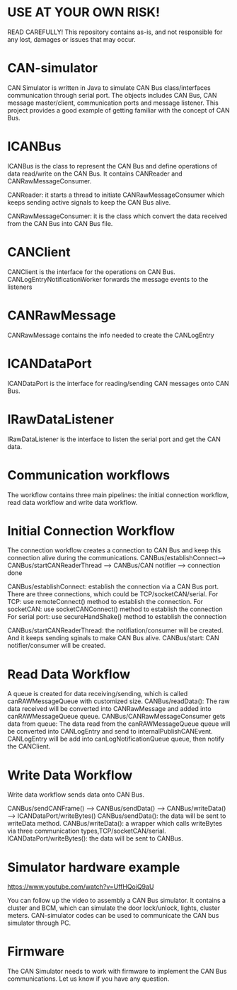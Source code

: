 # USE AT YOUR OWN RISK!
READ CAREFULLY! 
This repository contains as-is, and not responsible for any lost, damages or issues that may occur.

# CAN-simulator
CAN Simulator is written in Java to simulate CAN Bus class/interfaces communication through serial port. The objects includes CAN Bus, CAN message master/client, communication ports and message listener. This project provides a good example of getting familiar with the concept of CAN Bus.

# ICANBus
ICANBus is the class to represent the CAN Bus and define operations of data read/write on the CAN Bus. It contains CANReader and CANRawMessageConsumer. 

CANReader: it starts a thread to initiate CANRawMessageConsumer which keeps sending active signals to keep the CAN Bus alive.

CANRawMessageConsumer: it is the class which convert the data received from the CAN Bus into CAN Bus file.

# CANClient

CANClient is the interface for the operations on  CAN Bus. 
CANLogEntryNotificationWorker forwards the message events to the listeners

# CANRawMessage
CANRawMessage contains the info needed to create the CANLogEntry

# ICANDataPort 
ICANDataPort is the interface for reading/sending CAN messages onto CAN Bus.

# IRawDataListener
IRawDataListener is the interface to listen the serial port and get the CAN data.

# Communication workflows
The workflow contains three main pipelines: the initial connection workflow, read data workflow and write data workflow.

# Initial Connection Workflow
The connection workflow creates a connection to CAN Bus and keep this connection alive during the communications.
CANBus/establishConnect--> CANBus/startCANReaderThread  --> CANBus/CAN notifier –-> connection done

CANBus/establishConnect: 
establish the connection via a CAN Bus port. There are three connections, which could be TCP/socketCAN/serial.
       For TCP: use remoteConnect() method to establish the connection.
       For socketCAN: use socketCANConnect() method to establish the connection
       For serial port: use secureHandShake() method to establish the connection
       
CANBus/startCANReaderThread: the notifiation/consumer will be created. And it keeps sending sginals to make CAN Bus alive.
CANBus/start: CAN notifier/consumer will be created.

# Read Data Workflow
A queue is created for data receiving/sending, which is called canRAWMessageQueue with customized size.
CANBus/readData(): 
The raw data received will be converted into CANRawMessage and added into canRAWMessageQueue queue.
CANBus/CANRawMessageConsumer gets data from queue: The data read from the canRAWMessageQueue queue will be converted into CANLogEntry and send to internalPublishCANEvent. CANLogEntry will be add into canLogNotificationQueue queue, then notify the CANClient.

# Write Data Workflow
Write data workflow sends data onto CAN Bus.

CANBus/sendCANFrame() --> CANBus/sendData() --> CANBus/writeData() --> ICANDataPort/writeBytes()
CANBus/sendData(): the data will be sent to writeData method.
CANBus/writeData(): a wrapper which calls writeBytes via three communication types,TCP/socketCAN/serial.
ICANDataPort/writeBytes(): the data will be sent to CANBus.

# Simulator hardware example
https://www.youtube.com/watch?v=UffHQoiQ9aU

You can follow up the video to assembly a CAN Bus simulator. It contains a cluster and BCM, which can simulate the door lock/unlock, lights, cluster meters. CAN-simulator codes can be used to communicate the CAN bus simulator through PC.

# Firmware
The CAN Simulator needs to work with firmware to implement the CAN Bus communications.
Let us know if you have any question.
